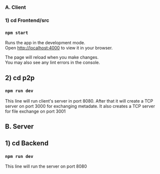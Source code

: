 ### A. Client
### 1) cd Frontend/src

### `npm start`

Runs the app in the development mode.\
Open [http://localhost:4000](http://localhost:4000) to view it in your browser.

The page will reload when you make changes.\
You may also see any lint errors in the console.

## 2) cd p2p
### `npm run dev`
This line will run client's server in port 8080. After that it will create a TCP server on port 3000 for exchanging metadate. It also creates a TCP server for file exchange on port 3001

## B. Server
## 1) cd Backend
### `npm run dev`
This line will run the server on port 8080

